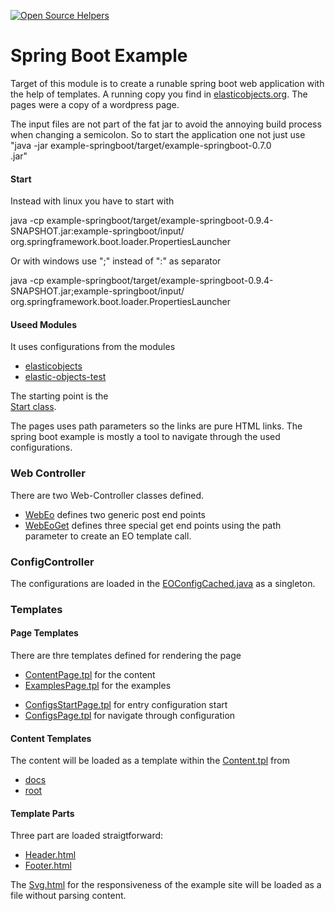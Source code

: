 [![Open Source Helpers](https://www.codetriage.com/fluentcodes/elasticobjects/badges/users.svg)](https://www.codetriage.com/fluentcodes/elasticobjects)
# Spring Boot Example

Target of this module is to create a runable spring boot web application with the help of templates. A running copy you find in [elasticobjects.org](elasticobjects.org). The pages were a copy of a wordpress page.

The input files are not part of the fat jar to avoid the annoying build process when changing a semicolon. So to start the application one not just use "java -jar example-springboot/target/example-springboot-0.7.0  
.jar"

#### Start
Instead with linux you have to start with

   java -cp example-springboot/target/example-springboot-0.9.4-SNAPSHOT.jar:example-springboot/input/ org.springframework.boot.loader.PropertiesLauncher

Or with windows use ";" instead of ":" as separator

   java -cp example-springboot/target/example-springboot-0.9.4-SNAPSHOT.jar;example-springboot/input/ org.springframework.boot.loader.PropertiesLauncher

#### Useed Modules
It uses configurations from the modules
* [elasticobjects](https://github.com/fluentcodes/elasticobjects/tree/master/elastic-objects/src/main/resources)
* [elastic-objects-test](https://github.com/fluentcodes/elasticobjects/tree/master/elastic-objects-test/src/main/resources)

The starting point is the  
[Start class](https://github.com/fluentcodes/elasticobjects/blob/master/example-springboot/src/main/java/org/fluentcodes/projects/elasticobjects/Start.java).

The pages uses path parameters so the links are pure HTML links. The spring boot example is mostly a tool
to navigate through the used configurations.

### Web Controller
There are two Web-Controller classes defined.
* [WebEo](https://github.com/fluentcodes/elasticobjects/blob/master/example-springboot/src/main/java/org/fluentcodes/projects/elasticobjects/web/WebEo.java) defines two generic post end points
* [WebEoGet](https://github.com/fluentcodes/elasticobjects/blob/master/example-springboot/src/main/java/org/fluentcodes/projects/elasticobjects/web/WebEoGet.java) defines three special get end points using the path parameter to create an EO template call.

### ConfigController
The configurations are loaded in the [EOConfigCached.java](https://github.com/fluentcodes/elasticobjects/blob/master/example-springboot/src/main/java/org/fluentcodes/projects/elasticobjects/web/EOConfigCached.java)
as a singleton.

### Templates
#### Page Templates
There are thre templates defined for rendering the page
* [ContentPage.tpl](https://github.com/fluentcodes/elasticobjects/blob/master/example-springboot/input/ContentPage.tpl) for the content
* [ExamplesPage.tpl](https://github.com/fluentcodes/elasticobjects/blob/master/example-springboot/input/ExamplesPage.tpl) for the examples
+ [ConfigsStartPage.tpl](https://github.com/fluentcodes/elasticobjects/blob/master/example-springboot/input/ConfigsStartPage.tpl) for entry configuration start
+ [ConfigsPage.tpl](https://github.com/fluentcodes/elasticobjects/blob/master/example-springboot/input/ConfigsPage.tpl) for navigate through configuration

#### Content Templates
The content will be loaded as a template within the [Content.tpl](https://github.com/fluentcodes/elasticobjects/blob/master/example-springboot/input/content/Content.tpl)
from
* [docs](https://github.com/fluentcodes/elasticobjects/tree/master/example-springboot/input/content/docs)
* [root](https://github.com/fluentcodes/elasticobjects/tree/master/example-springboot/input/content/root)

#### Template Parts
Three part are loaded straigtforward:
* [Header.html](https://github.com/fluentcodes/elasticobjects/blob/master/example-springboot/input/web/Header.html)
* [Footer.html](https://github.com/fluentcodes/elasticobjects/blob/master/example-springboot/input/web/Footer.html)

The [Svg.html](https://github.com/fluentcodes/elasticobjects/blob/master/example-springboot/input/web/Svg.html) for the responsiveness of the example site will be loaded as a file without parsing content.

